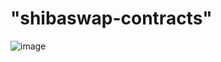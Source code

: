 # "shibaswap-contracts"
![image](https://github.com/SHIBA-st-x/shibaswap-contracts/assets/85856060/e5cffea8-3a64-4838-bdfe-e395326c4b75)
